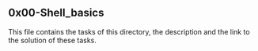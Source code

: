 ## 0x00-Shell_basics
This file contains the tasks of this directory, the description and the link to the solution of these tasks.


